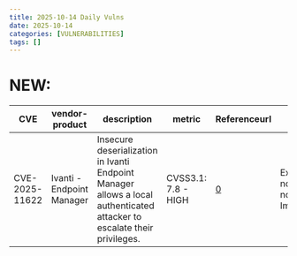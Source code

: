 ```yaml
---
title: 2025-10-14 Daily Vulns
date: 2025-10-14
categories: [VULNERABILITIES]
tags: []
---
```


# NEW:

| CVE            | vendor-product            | description                                                                                                             | metric              | Referenceurl                                                                                        | title                                                    | GithubURL |                                                                                                                                   |
| -------------- | ------------------------- | ----------------------------------------------------------------------------------------------------------------------- | ------------------- | --------------------------------------------------------------------------------------------------- | -------------------------------------------------------- | --------- | --------------------------------------------------------------------------------------------------------------------------------- |
| CVE-2025-11622 | Ivanti - Endpoint Manager | Insecure deserialization in Ivanti Endpoint Manager allows a local authenticated attacker to escalate their privileges. | CVSS3.1: 7.8 - HIGH | [0](https://forums.ivanti.com/s/article/Security-Advisory-Ivanti-Endpoint-Manager-EPM-October-2025) | Exploitation: noneAutomatable: noTechnical Impact: total | undefined | [github](https://github.com/cisagov/vulnrichment/raw/c22b4a0e06e0d5b8d56963747ed8d10ecad13343/2025%2F11xxx%2FCVE-2025-11622.json) |
